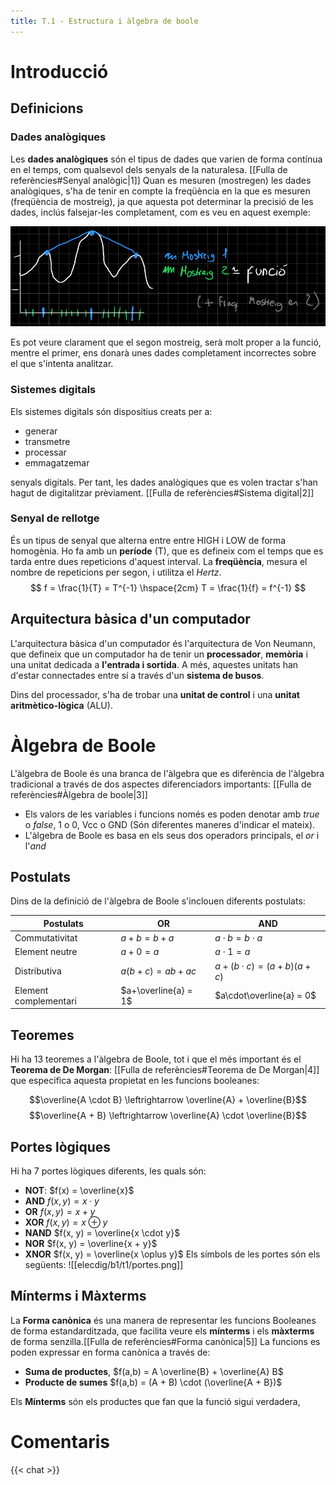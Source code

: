 ```yaml
---
title: T.1 - Estructura i àlgebra de boole
---
```

# Introducció
## Definicions
### Dades analògiques
Les **dades analògiques** són el tipus de dades que varien de forma contínua en el temps, com qualsevol dels senyals de la naturalesa. [[Fulla de referències#Senyal analògic|1]]
Quan es mesuren (mostregen) les dades analògiques, s'ha de tenir en compte la freqüència en la que es mesuren (freqüència de mostreig), ja que aquesta pot determinar la precisió de les dades, inclús falsejar-les completament, com es veu en aquest exemple:

![Untitled](/elecdig/b1/t1/freq_mostreig.png)

Es pot veure clarament que el segon mostreig, serà molt proper a la funció, mentre el primer, ens donarà unes dades completament incorrectes sobre el que s'intenta analitzar.
### Sistemes digitals
Els sistemes digitals són dispositius creats per a:
- generar
- transmetre
- processar
- emmagatzemar

senyals digitals. Per tant, les dades analògiques que es volen tractar s'han hagut de digitalitzar prèviament. [[Fulla de referències#Sistema digital|2]]

### Senyal de rellotge
És un tipus de senyal que alterna entre entre HIGH i LOW de forma homogènia. Ho fa amb un **període** (T), que es defineix com el temps que es tarda entre dues repeticions d'aquest interval. La **freqüència**, mesura el nombre de repeticions per segon, i utilitza el *Hertz*.
$$ f = \frac{1}{T} = T^{-1} \hspace{2cm} T = \frac{1}{f} = f^{-1} $$
## Arquitectura bàsica d'un computador
L'arquitectura bàsica d'un computador és l'arquitectura de Von Neumann, que defineix que un computador ha de tenir un **processador**, **memòria** i una unitat dedicada a **l'entrada i sortida**. A més, aquestes unitats han d'estar connectades entre sí a través d'un **sistema de busos**.

Dins del processador, s'ha de trobar una **unitat de control** i una **unitat aritmètico-lògica** (ALU).

# Àlgebra de Boole
L'àlgebra de Boole és una branca de l'àlgebra que es diferència de l'àlgebra tradicional a través de dos aspectes diferenciadors importants: [[Fulla de referències#Àlgebra de boole|3]]
- Els valors de les variables i funcions només es poden denotar amb *true* o *false*, 1 o 0, Vcc o GND (Són diferentes maneres d'indicar el mateix).
- L'àlgebra de Boole es basa en els seus dos operadors principals, el *or* i l'*and*


## Postulats
Dins de la definició de l'àlgebra de Boole s'inclouen diferents postulats:

| **Postulats**         | OR                   | AND                         |
| --------------------- | -------------------- | --------------------------- |
| Commutativitat        | $a+b = b+a$          | $a \cdot b = b \cdot a$     |
| Element neutre        | $a+0 = a$            | $a \cdot 1 = a$             |
| Distributiva          | $a(b+c) = ab + ac$   | $a+(b\cdot c) = (a+b)(a+c)$ |
| Element complementari | $a+\overline{a} = 1$ | $a\cdot\overline{a} = 0$    |
## Teoremes
Hi ha 13 teoremes a l'àlgebra de Boole, tot i que el més important és el **Teorema de De Morgan**: [[Fulla de referències#Teorema de De Morgan|4]] que especifica aquesta propietat en les funcions booleanes:

$$\overline{A \cdot B} \leftrightarrow \overline{A} + \overline{B}$$
$$\overline{A + B} \leftrightarrow \overline{A} \cdot \overline{B}$$
## Portes lògiques
Hi ha 7 portes lògiques diferents, les quals són:
- **NOT**: $f(x) = \overline{x}$
- **AND** $f(x, y) = x \cdot y$
- **OR** $f(x, y) = x + y$
- **XOR** $f(x, y) = x \oplus y$
- **NAND** $f(x, y) = \overline{x \cdot y}$
- **NOR** $f(x, y) = \overline{x + y}$
- **XNOR** $f(x, y) = \overline{x \oplus y}$
Els símbols de les portes són els següents:
![[elecdig/b1/t1/portes.png]]
## Mínterms i Màxterms
La **Forma canònica** és una manera de representar les funcions Booleanes de forma estandarditzada, que facilita veure els **mínterms** i els **màxterms** de forma senzilla.[[Fulla de referències#Forma canònica|5]]
La funcions es poden expressar en forma canònica a través de:
- **Suma de productes**, $f(a,b) = A  \overline{B} + \overline{A}  B$
- **Producte de sumes** $f(a,b) = (A + B) \cdot (\overline{A + B})$

Els **Mínterms** són els productes que fan que la funció sigui verdadera, 

# Comentaris
{{< chat >}}